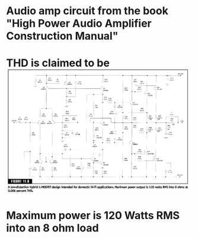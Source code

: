 # Audio amp circuit from the book "High Power Audio Amplifier Construction Manual"
# THD is claimed to be ![Image Amp circuit with THD as caption](https://github.com/Aswani254/Skiza/blob/main/Jambo/image-1.png?raw=true)
# Maximum power is 120 Watts RMS into an 8 ohm load